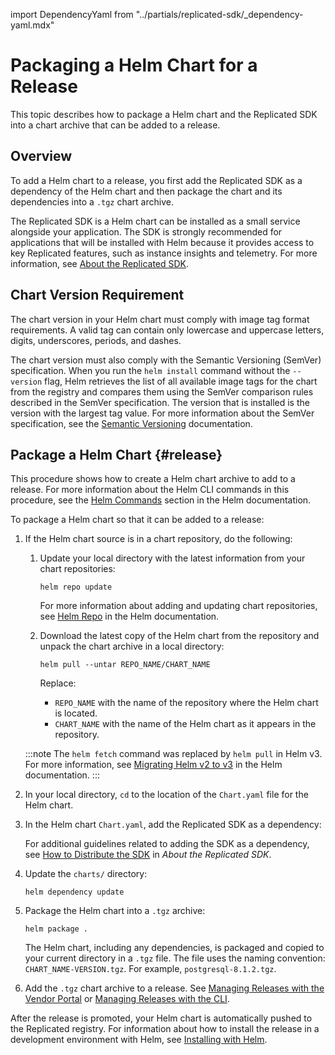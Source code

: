import DependencyYaml from "../partials/replicated-sdk/_dependency-yaml.mdx"

# Packaging a Helm Chart for a Release

This topic describes how to package a Helm chart and the Replicated SDK into a chart archive that can be added to a release.

## Overview

To add a Helm chart to a release, you first add the Replicated SDK as a dependency of the Helm chart and then package the chart and its dependencies into a `.tgz` chart archive.

The Replicated SDK is a Helm chart can be installed as a small service alongside your application. The SDK is strongly recommended for applications that will be installed with Helm because it provides access to key Replicated features, such as instance insights and telemetry. For more information, see [About the Replicated SDK](replicated-sdk-overview). 

## Chart Version Requirement

The chart version in your Helm chart must comply with image tag format requirements. A valid tag can contain only lowercase and uppercase letters, digits, underscores, periods, and dashes.

The chart version must also comply with the Semantic Versioning (SemVer) specification. When you run the `helm install` command without the `--version` flag, Helm retrieves the list of all available image tags for the chart from the registry and compares them using the SemVer comparison rules described in the SemVer specification. The version that is installed is the version with the largest tag value. For more information about the SemVer specification, see the [Semantic Versioning](https://semver.org) documentation.

## Package a Helm Chart {#release}

This procedure shows how to create a Helm chart archive to add to a release. For more information about the Helm CLI commands in this procedure, see the [Helm Commands](https://helm.sh/docs/helm/helm/) section in the Helm documentation.

To package a Helm chart so that it can be added to a release:

1. If the Helm chart source is in a chart repository, do the following:

   1. Update your local directory with the latest information from your chart repositories:

      ```
      helm repo update
      ```

      For more information about adding and updating chart repositories, see [Helm Repo](https://helm.sh/docs/helm/helm_repo) in the Helm documentation.
      
   1. Download the latest copy of the Helm chart from the repository and unpack the chart archive in a local directory:

      ```
      helm pull --untar REPO_NAME/CHART_NAME
      ```
      Replace:
      * `REPO_NAME` with the name of the repository where the Helm chart is located.
      * `CHART_NAME` with the name of the Helm chart as it appears in the repository.

     :::note
     The `helm fetch` command was replaced by `helm pull` in Helm v3. For more information, see [Migrating Helm v2 to v3](https://helm.sh/docs/topics/v2_v3_migration/#overview-of-helm-3-changes) in the Helm documentation.
     :::

1. In your local directory, `cd` to the location of the `Chart.yaml` file for the Helm chart.

1. In the Helm chart `Chart.yaml`, add the Replicated SDK as a dependency:

    <DependencyYaml/>
    
    For additional guidelines related to adding the SDK as a dependency, see [How to Distribute the SDK](replicated-sdk-overview#how-to-distribute-the-sdk) in _About the Replicated SDK_.

1. Update the `charts/` directory:

   ```
   helm dependency update
   ```
   
1. Package the Helm chart into a `.tgz` archive:

   ```
   helm package .
   ```

   The Helm chart, including any dependencies, is packaged and copied to your current directory in a `.tgz` file. The file uses the naming convention: `CHART_NAME-VERSION.tgz`. For example, `postgresql-8.1.2.tgz`.

1. Add the `.tgz` chart archive to a release. See [Managing Releases with the Vendor Portal](releases-creating-releases) or [Managing Releases with the CLI](releases-creating-cli).

  After the release is promoted, your Helm chart is automatically pushed to the Replicated registry. For information about how to install the release in a development environment with Helm, see [Installing with Helm](install-with-helm).  